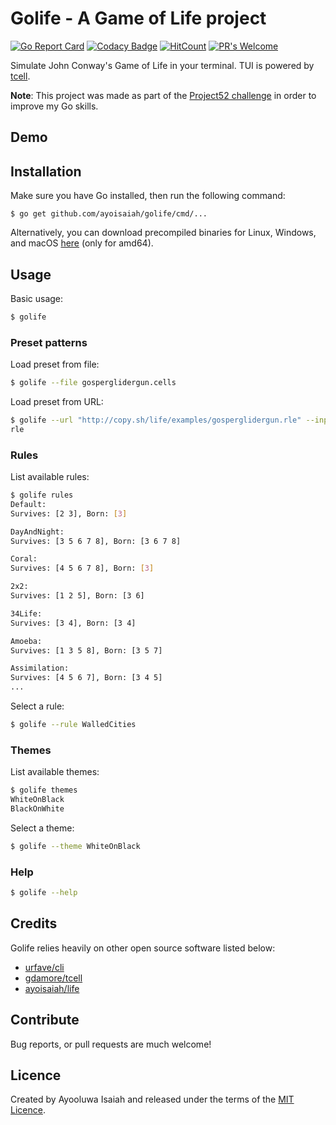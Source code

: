 # Golife - A Game of Life project

[![Go Report Card](https://goreportcard.com/badge/github.com/ayoisaiah/golife)](https://goreportcard.com/report/github.com/ayoisaiah/golife)
[![Codacy Badge](https://api.codacy.com/project/badge/Grade/7136493cf477467387381890cb25dc9e)](https://www.codacy.com/manual/ayoisaiah/golife?utm_source=github.com&amp;utm_medium=referral&amp;utm_content=ayoisaiah/golife&amp;utm_campaign=Badge_Grade)
[![HitCount](http://hits.dwyl.com/ayoisaiah/golife.svg)](http://hits.dwyl.com/ayoisaiah/golife)
[![PR's Welcome](https://img.shields.io/badge/PRs-welcome-brightgreen.svg?style=flat)](http://makeapullrequest.com)

Simulate John Conway's Game of Life in your terminal. TUI is powered by [tcell](https://github.com/gdamore/tcell).

**Note**: This project was made as part of the [Project52 challenge](https://github.com/ayoisaiah/project52) in order to improve my Go skills.

## Demo


## Installation

Make sure you have Go installed, then run the following command:

```
$ go get github.com/ayoisaiah/golife/cmd/...
```

Alternatively, you can download precompiled binaries for Linux, Windows, and macOS [here](https://github.com/ayoisaiah/golife/releases) (only for amd64).

## Usage

Basic usage:

```bash
$ golife
```

### Preset patterns

Load preset from file:

```bash
$ golife --file gosperglidergun.cells
```

Load preset from URL:

```bash
$ golife --url "http://copy.sh/life/examples/gosperglidergun.rle" --input-format
rle
```

### Rules

List available rules:

```bash
$ golife rules
Default:
Survives: [2 3], Born: [3]

DayAndNight:
Survives: [3 5 6 7 8], Born: [3 6 7 8]

Coral:
Survives: [4 5 6 7 8], Born: [3]

2x2:
Survives: [1 2 5], Born: [3 6]

34Life:
Survives: [3 4], Born: [3 4]

Amoeba:
Survives: [1 3 5 8], Born: [3 5 7]

Assimilation:
Survives: [4 5 6 7], Born: [3 4 5]
...
```

Select a rule:

```bash
$ golife --rule WalledCities
```

### Themes

List available themes:

```bash
$ golife themes
WhiteOnBlack
BlackOnWhite
```

Select a theme:

```bash
$ golife --theme WhiteOnBlack
```

### Help

```bash
$ golife --help
```

## Credits

Golife relies heavily on other open source software listed below:

- [urfave/cli](https://github.com/urfave/cli)
- [gdamore/tcell](https://github.com/gdamore/tcell)
- [ayoisaiah/life](https://github.com/ayoisaiah/life)

## Contribute

Bug reports, or pull requests are much welcome!

## Licence

Created by Ayooluwa Isaiah and released under the terms of the [MIT Licence](http://opensource.org/licenses/MIT).

